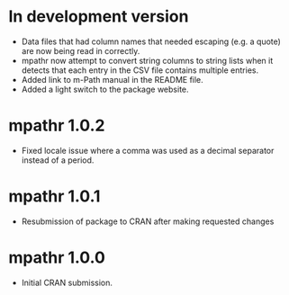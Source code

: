 # In development version
* Data files that had column names that needed escaping (e.g. a quote) are now being read in 
correctly.
* mpathr now attempt to convert string columns to string lists when it detects that each entry in
the CSV file contains multiple entries.
* Added link to m-Path manual in the README file.
* Added a light switch to the package website.

# mpathr 1.0.2
* Fixed locale issue where a comma was used as a decimal separator instead of a period.

# mpathr 1.0.1
* Resubmission of package to CRAN after making requested changes

# mpathr 1.0.0
* Initial CRAN submission.

